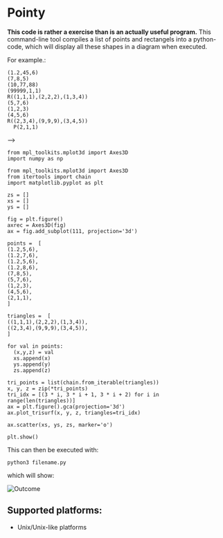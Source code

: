 # Pointy
**This code is rather a exercise than is an actually useful program.**
This command-line tool compiles a list of points and rectangels into a python-code, 
which will display all these shapes in a diagram when executed.

For example.:
~~~~
(1.2,45,6)
(7,8,5)
(10,77,88)
(99999,1,1)
R((1,1,1),(2,2,2),(1,3,4))
(5,7,6)
(1,2,3)
(4,5,6)
R((2,3,4),(9,9,9),(3,4,5))
  P(2,1,1)
~~~~

--> 
~~~~
from mpl_toolkits.mplot3d import Axes3D
import numpy as np

from mpl_toolkits.mplot3d import Axes3D 
from itertools import chain 
import matplotlib.pyplot as plt

zs = []
xs = []
ys = []

fig = plt.figure()
axrec = Axes3D(fig)
ax = fig.add_subplot(111, projection='3d')

points =  [
(1.2,5,6),
(1.2,7,6),
(1.2,5,6),
(1.2,8,6),
(7,8,5),
(5,7,6),
(1,2,3),
(4,5,6),
(2,1,1),
]

triangles =  [
((1,1,1),(2,2,2),(1,3,4)),
((2,3,4),(9,9,9),(3,4,5)),
]

for val in points:
  (x,y,z) = val
  xs.append(x)
  ys.append(y)
  zs.append(z)

tri_points = list(chain.from_iterable(triangles))
x, y, z = zip(*tri_points)
tri_idx = [(3 * i, 3 * i + 1, 3 * i + 2) for i in range(len(triangles))]
ax = plt.figure().gca(projection='3d')
ax.plot_trisurf(x, y, z, triangles=tri_idx)

ax.scatter(xs, ys, zs, marker='o')

plt.show()

~~~~

This can then be executed with:
~~~~
python3 filename.py
~~~~

which will show:

![Outcome](https://serving.photos.photobox.com/25541494cc4bccdebb50a027258628d3a3585a7bd38bb6f81111106457e570efe63ab2e6.jpg)

## **Supported platforms:**

* Unix/Unix-like platforms
